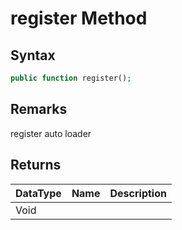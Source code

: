 # register Method
## Syntax

```php
public function register();
```

## Remarks

register auto loader

## Returns

| DataType | Name | Description |
| --- | --- | --- |
| Void | | |
